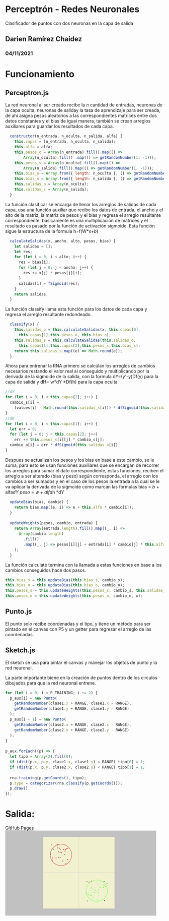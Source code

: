# Perceptrón - Redes Neuronales

Clasificador de puntos con dos neuronas en la capa de salida

## Darien Ramírez Chaidez

### 04/11/2021

# Funcionamiento

## Perceptron.js

La red neuronal al ser creado recibe la _n_ cantidad de entradas, neuronas de la capa oculta, neuronas de saliday la tasa de aprendizaje para ser creada, de ahí asigna pesos aleatorios a las correspondientes matrices entre dos datos constantes y el bias de igual manera, también se crean arreglos auxiliares para guardar los resultados de cada capa.

```js
  constructor(n_entrada, n_oculta, n_salida, alfa) {
    this.capas = [n_entrada, n_oculta, n_salida];
    this.alfa = alfa;
    this.pesos_o = Array(n_entrada).fill().map(() =>
        Array(n_oculta).fill() .map(() => getRandomNumber(1, -1)));
    this.pesos_s = Array(n_oculta).fill().map(() =>
        Array(n_salida).fill().map(() => getRandomNumber(1, -1)));
    this.bias_o = Array.from({ length: n_oculta }, () => getRandomNumber(1, -1));
    this.bias_s = Array.from({ length: n_salida }, () => getRandomNumber(1, -1));
    this.salidas_o = Array(n_oculta);
    this.salidas_s = Array(n_salida);
  }
```

La función clasificar se encarga de llenar los arreglos de salidas de cada capa, usa una función auxiliar que recibe los datos de entrada, el ancho y el alto de la matriz, la matriz de pesos y el bias y regresa el arreglo resultante correspondiente, básicamente es una multiplicación de matrices y el resultado es pasado por la función de activación sigmoide.
Esta función sigue la estructura de la formula h=f(W\*x+_b_)

```js
  calculateSalidas(x, ancho, alto, pesos, bias) {
    let salidas = [];
    let res;
    for (let i = 0; i < alto; i++) {
      res = bias[i];
      for (let j = 0; j < ancho; j++) {
        res += x[j] * pesos[j][i];
      }
      salidas[i] = fSigmoid(res);
    }
    return salidas;
  }
```

La función classify llama esta función para los datos de cada capa y regresa el arreglo resultante redondeado.

```js
  classify(x) {
    this.salidas_o = this.calculateSalidas(x, this.capas[0],
      this.capas[1],this.pesos_o, this.bias_o);
    this.salidas_s = this.calculateSalidas(this.salidas_o,
      this.capas[1],this.capas[2],this.pesos_s,this.bias_s);
    return this.salidas_s.map((e) => Math.round(e));
  }
```

Ahora para entrenar la RNA primero se calcúlan los arreglos de cambios necesarios restando el valor real al conseguido y multiplicando por la derivada de la sigmoide de la salida, con la formula dY=(y'-y)Df(y) para la capa de salida y dH= w*dY *Df(h) para la capa oculta

```js
//dY
for (let i = 0; i < this.capas[2]; i++) {
  cambio_s[i] =
    (values[i] - Math.round(this.salidas_s[i])) * dfSigmoid(this.salidas_s[i]);
}
//dH
for (let i = 0; i < this.capas[1]; i++) {
  let err = 0;
  for (let j = 0; j < this.capas[2]; j++)
    err += this.pesos_s[i][j] * cambio_s[j];
  cambio_o[i] = err * dfSigmoid(this.salidas_o[i]);
}
```

Despues se actualizan los pesos y los bias en base a este cambio, se le suma, para esto se usan funciones auxiliares que se encargan de recorrer los arreglos para sumar el dato correspondiente, estas funciones, reciben el arreglo a ser alterado (bias y peso) según corresponda, el arreglo con los cambios a ser sumados y en el caso de los pesos la entrada a la cual se le va aplicar la derivada de la sigmoide como marcan las formulas
bias = _b_ + alfa*dY
peso = w + alfa*h \*dY

```js
  updateBias(bias, cambio) {
    return bias.map((e, i) => e + this.alfa * cambio[i]);
  }

  updateWeights(pesos, cambio, entrada) {
    return Array(entrada.length).fill().map((_, i) =>
      Array(cambio.length)
        .fill()
        .map((_, j) => pesos[i][j] + entrada[i] * cambio[j] * this.alfa)
    );
  }
```

La función calculate termina con la llamada a estas funciones en base a los cambios conseguidos hace dos pasos.

```js
this.bias_s = this.updateBias(this.bias_s, cambio_s);
this.bias_o = this.updateBias(this.bias_o, cambio_o);
this.pesos_s = this.updateWeights(this.pesos_s, cambio_s, this.salidas_o);
this.pesos_o = this.updateWeights(this.pesos_o, cambio_o, x);
```

## Punto.js

El punto solo recibe coordenadas y el tipo, y tiene un método para ser pintado en el canvas con P5 y un getter para regresar el arreglo de las coordenadas.

## Sketch.js

El sketch se usa para pintar el canvas y manejar los objetos de punto y la red neuronal.

La parte importante biene en la creación de puntos dentro de los circulos dibujados para que la red neuronal entrene.

```js
for (let i = 0; i < P_TRAINING; i += 2) {
  p_aux[i] = new Punto(
    getRandomNumber(clase1.x + RANGE, clase1.x - RANGE),
    getRandomNumber(clase1.y + RANGE, clase1.y - RANGE)
  );
  p_aux[i + 1] = new Punto(
    getRandomNumber(clase2.x + RANGE, clase2.x - RANGE),
    getRandomNumber(clase2.y + RANGE, clase2.y - RANGE)
  );
}

p_aux.forEach((p) => {
  let tipo = Array(2).fill(0);
  if (dist(p.x, p.y, clase1.x, clase1.y) < RANGE) tipo[0] = 1;
  if (dist(p.x, p.y, clase2.x, clase2.y) < RANGE) tipo[1] = 1;

  rna.training(p.getCoords(), tipo);
  p.type = categorizar(rna.classify(p.getCoords()));
  p.draw();
});
```

# Salida:

[GitHub Pages](https://chaidez13.github.io/perceptron_RNA/)
![Gif del funcionamiento](/src/assets/rna.gif)
